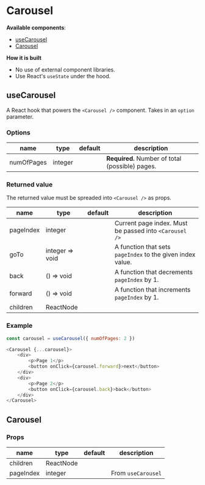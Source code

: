 # Carousel

**Available components**:

- [useCarousel](#usecarousel)
- [Carousel](#carousel)

**How it is built**

- No use of external component libraries.
- Use React's `useState` under the hood.

## useCarousel

A React hook that powers the `<Carousel />` component. Takes in an `option` parameter.

### Options

| name       | type    | default | description                                     |
| ---------- | ------- | ------- | ----------------------------------------------- |
| numOfPages | integer |         | **Required.** Number of total (possible) pages. |

### Returned value

The returned value must be spreaded into `<Carousel />` as props.

| name      | type            | default | description                                                |
| --------- | --------------- | ------- | ---------------------------------------------------------- |
| pageIndex | integer         |         | Current page index. Must be passed into `<Carousel />`     |
| goTo      | integer => void |         | A function that sets `pageIndex` to the given index value. |
| back      | () => void      |         | A function that decrements `pageIndex` by 1.               |
| forward   | () => void      |         | A function that increments `pageIndex` by 1.               |
| children  | ReactNode       |         |                                                            |

### Example

```javascript
const carousel = useCarousel({ numOfPages: 2 })

<Carousel {...carousel}>
    <div>
        <p>Page 1</p>
        <button onClick={carousel.forward}>next</button>
    </div>
    <div>
        <p>Page 2</p>
        <button onClick={carousel.back}>back</button>
    </div>
</Carousel>
```

## Carousel

### Props

| name      | type      | default | description        |
| --------- | --------- | ------- | ------------------ |
| children  | ReactNode |         |                    |
| pageIndex | integer   |         | From `useCarousel` |
